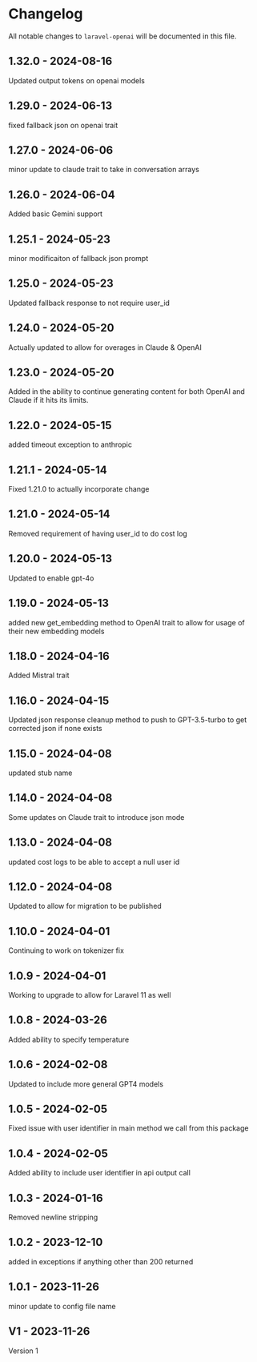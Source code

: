 # Changelog

All notable changes to `laravel-openai` will be documented in this file.

## 1.32.0 - 2024-08-16

Updated output tokens on openai models

## 1.29.0 - 2024-06-13

fixed fallback json on openai trait

## 1.27.0 - 2024-06-06

minor update to claude trait to take in conversation arrays

## 1.26.0 - 2024-06-04

Added basic Gemini support

## 1.25.1 - 2024-05-23

minor modificaiton of fallback json prompt

## 1.25.0 - 2024-05-23

Updated fallback response to not require user_id

## 1.24.0 - 2024-05-20

Actually updated to allow for overages in Claude & OpenAI

## 1.23.0 - 2024-05-20

Added in the ability to continue generating content for both OpenAI and Claude if it hits its limits.

## 1.22.0 - 2024-05-15

added timeout exception to anthropic

## 1.21.1 - 2024-05-14

Fixed 1.21.0 to actually incorporate change

## 1.21.0 - 2024-05-14

Removed requirement of having user_id to do cost log

## 1.20.0 - 2024-05-13

Updated to enable gpt-4o

## 1.19.0 - 2024-05-13

added new get_embedding method to OpenAI trait to allow for usage of their new embedding models

## 1.18.0 - 2024-04-16

Added Mistral trait

## 1.16.0 - 2024-04-15

Updated json response cleanup method to push to GPT-3.5-turbo to get corrected json if none exists

## 1.15.0 - 2024-04-08

updated stub name

## 1.14.0 - 2024-04-08

Some updates on Claude trait to introduce json mode

## 1.13.0 - 2024-04-08

updated cost logs to be able to accept a null user id

## 1.12.0 - 2024-04-08

Updated to allow for migration to be published

## 1.10.0 - 2024-04-01

Continuing to work on tokenizer fix

## 1.0.9 - 2024-04-01

Working to upgrade to allow for Laravel 11 as well

## 1.0.8 - 2024-03-26

Added ability to specify temperature

## 1.0.6 - 2024-02-08

Updated to include more general GPT4 models

## 1.0.5 - 2024-02-05

Fixed issue with user identifier in main method we call from this package

## 1.0.4 - 2024-02-05

Added ability to include user identifier in api output call

## 1.0.3 - 2024-01-16

Removed newline stripping

## 1.0.2 - 2023-12-10

added in exceptions if anything other than 200 returned

## 1.0.1 - 2023-11-26

minor update to config file name

## V1 - 2023-11-26

Version 1
